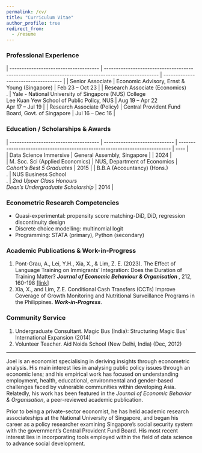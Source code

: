 ```yaml
---
permalink: /cv/
title: "Curriculum Vitae"
author_profile: true
redirect_from:
  - /resume
---
```


### Professional Experience

| ------------------------------------- | ---------------------------------------------------------------------------------------------------- | ------------------------------------ | 
| Senior Associate                      | Economic Advisory, Ernst & Young (Singapore)                                                         | Feb 23 – Oct 23                      |
| Research Associate (Economics) <br> . | Yale - National University of Singapore (NUS) College <br> Lee Kuan Yew School of Public Policy, NUS | Aug 19 – Apr 22 <br> Apr 17 – Jul 19 |
| Research Associate (Policy)           | Central Provident Fund Board, Govt. of Singapore                                                     | Jul 16 – Dec 16                      |


### Education / Scholarships & Awards

| ------------------------------------- | ----------------------------- | --------------------------------------------------------------------------- | ---- |  
| Data Science Immersive                | General Assembly, Singapore   |                                                                             | 2024 |     
| M. Soc. Sci (Applied Economics)       | NUS, Department of Economics  | <i>Cohort's Best 5 Graduates </i>                                           | 2015 |
| B.B.A (Accountancy) (Hons.) <br> .    | NUS Business School <br> .    | <i>2nd Upper Class Honours</i> <br> <i>Dean’s Undergraduate Scholarship</i> | 2014 |


### Econometric Research Competencies
* Quasi-experimental: propensity score matching-DiD, DiD, regression discontinuity design
* Discrete choice modelling: multinomial logit
* Programming: STATA (primary), Python (secondary)

### Academic Publications & Work-in-Progress
1. Pont-Grau, A., Lei, Y.H., Xia, X., & Lim, Z. E. (2023). The Effect of Language Training on Immigrants’ Integration: Does the Duration of Training Matter? <b><i>Journal of Economic Behaviour & Organisation </i></b>, 212, 160-198 [[link]](https://www.sciencedirect.com/science/article/abs/pii/S0167268123001816)
2. Xia, X., and Lim, Z.E. Conditional Cash Transfers (CCTs) Improve Coverage of Growth Monitoring and Nutritional Surveillance Programs in the Philippines. <b><i>Work-in-Progress</i></b>.


### Community Service
1. Undergraduate Consultant. Magic Bus (India): Structuring Magic Bus’ International Expansion (2014)
2. Volunteer Teacher. Aid Noida School (New Delhi, India) (Dec, 2012)


---

Joel is an economist specialising in deriving insights through econometric analysis. His main interest lies in analysing public policy issues through an economic lens; and his empirical work has focused on understanding employment, health, educational, environmental and gender-based challenges faced by vulnerable communities within developing Asia. Relatedly, his work has been featured in the <i>Journal of Economic Behavior & Organisation</i>, a peer-reviewed academic publication. 

Prior to being a private-sector economist, he has held academic research associateships at the National University of Singapore, and began his career as a policy researcher examining Singapore’s social security system with the government’s Central Provident Fund Board. His most recent interest lies in incorporating tools employed within the field of data science to advance social development.